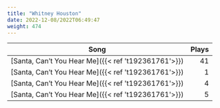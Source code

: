 ```yaml
---
title: "Whitney Houston"
date: 2022-12-08/2022T06:49:47
weight: 474
---
```




 Song | Plays 
----- | -----:
[Santa, Can’t You Hear Me]({{< ref 't192361761'>}}) | 41
[Santa, Can’t You Hear Me]({{< ref 't192361761'>}}) | 1
[Santa, Can’t You Hear Me]({{< ref 't192361761'>}}) | 4
[Santa, Can’t You Hear Me]({{< ref 't192361761'>}}) | 5
